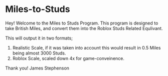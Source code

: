 # Miles-to-Studs

Hey! Welcome to the Miles to Studs Program.
This program is designed to take British Miles, and convert them into the Roblox Studs Related Equlivant.

This will output it in two formats;
1) Realistic Scale, if it was taken into account this would result in 0.5 Miles being almost 3000 Studs.
3) Roblox Scale, scaled down 4x for game-conveinence.

Thank you!
James Stephenson
